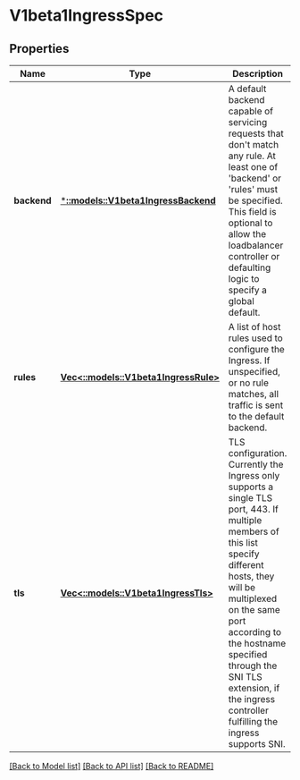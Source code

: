 # V1beta1IngressSpec

## Properties
Name | Type | Description | Notes
------------ | ------------- | ------------- | -------------
**backend** | [***::models::V1beta1IngressBackend**](v1beta1.IngressBackend.md) | A default backend capable of servicing requests that don&#39;t match any rule. At least one of &#39;backend&#39; or &#39;rules&#39; must be specified. This field is optional to allow the loadbalancer controller or defaulting logic to specify a global default. | [optional] [default to null]
**rules** | [**Vec<::models::V1beta1IngressRule>**](v1beta1.IngressRule.md) | A list of host rules used to configure the Ingress. If unspecified, or no rule matches, all traffic is sent to the default backend. | [optional] [default to null]
**tls** | [**Vec<::models::V1beta1IngressTls>**](v1beta1.IngressTLS.md) | TLS configuration. Currently the Ingress only supports a single TLS port, 443. If multiple members of this list specify different hosts, they will be multiplexed on the same port according to the hostname specified through the SNI TLS extension, if the ingress controller fulfilling the ingress supports SNI. | [optional] [default to null]

[[Back to Model list]](../README.md#documentation-for-models) [[Back to API list]](../README.md#documentation-for-api-endpoints) [[Back to README]](../README.md)


